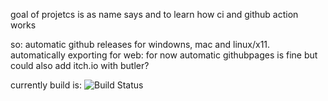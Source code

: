 goal of projetcs is as name says and to learn how ci and github action works

so:
automatic github releases for windowns, mac and linux/x11.
automatically exporting for web: for now automatic githubpages is fine but could also add itch.io with butler?

currently build is:
![Build Status](https://github.com/DeanLemans/2Dprojects-showcase/workflows/CI/badge.svg)
